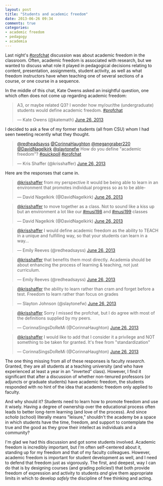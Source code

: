 ```yaml
---
layout: post
title: "Students and academic freedom"
date: 2013-06-26 09:34
comments: true
categories: 
- academic freedom
- pedagogy
- academia
---
```



Last night's [\#profchat](http://twitter.com/search?q=%23profchat&amp;src=hash) discussion was about academic freedom in the classroom. Often, academic freedom is associated with research, but we wanted to discuss what role it played in pedagogical decisions relating to content, presentation, assignments, student activity, as well as what freedom instructors have when teaching one of several sections of a course, or one course in a sequence.

In the middle of this chat, Kate Owens asked an insightful question, one which often does not come up regarding academic freedom:

<blockquote class="twitter-tweet" data-partner="tweetdeck"><p>A3, or maybe related Q3? I wonder how my/our/the (undergraduate) students would define academic freedom. <a href="https://twitter.com/search?q=%23profchat&amp;src=hash">#profchat</a></p>&mdash; Kate Owens (@katemath) <a href="https://twitter.com/katemath/statuses/349684310472785923">June 26, 2013</a></blockquote>
<script async src="//platform.twitter.com/widgets.js" charset="utf-8"></script>

I decided to ask a few of my former students (all from CSU) whom I had seen tweeting recently what they thought.

<blockquote class="twitter-tweet" data-partner="tweetdeck"><p><a href="https://twitter.com/redheadsayss">@redheadsayss</a> <a href="https://twitter.com/CorinnaHaughton">@CorinnaHaughton</a> <a href="https://twitter.com/megangraber220">@megangraber220</a> <a href="https://twitter.com/DavidNagelkirk">@DavidNagelkirk</a> <a href="https://twitter.com/slaytonefw">@slaytonefw</a> How do you define &quot;academic freedom&quot;? <a href="https://twitter.com/search?q=%23quickpoll&amp;src=hash">#quickpoll</a> <a href="https://twitter.com/search?q=%23profchat&amp;src=hash">#profchat</a></p>&mdash; Kris Shaffer (@krisshaffer) <a href="https://twitter.com/krisshaffer/statuses/349685600741359616">June 26, 2013</a></blockquote>
<script async src="//platform.twitter.com/widgets.js" charset="utf-8"></script>

Here are the responses that came in.

<blockquote class="twitter-tweet" data-partner="tweetdeck"><p><a href="https://twitter.com/krisshaffer">@krisshaffer</a> from my perspective it would be being able to learn in an environment that promotes individual progress so as to be able-</p>&mdash; David Nagelkirk (@DavidNagelkirk) <a href="https://twitter.com/DavidNagelkirk/statuses/349688386119938048">June 26, 2013</a></blockquote>
<script async src="//platform.twitter.com/widgets.js" charset="utf-8"></script>

<blockquote class="twitter-tweet" data-partner="tweetdeck"><p><a href="https://twitter.com/krisshaffer">@krisshaffer</a> to move together as a class. Not to sound like a kiss up but an environment a lot like our <a href="https://twitter.com/search?q=%23musi198&amp;src=hash">#musi198</a> and <a href="https://twitter.com/search?q=%23musi199&amp;src=hash">#musi199</a> classes</p>&mdash; David Nagelkirk (@DavidNagelkirk) <a href="https://twitter.com/DavidNagelkirk/statuses/349688635286757377">June 26, 2013</a></blockquote>
<script async src="//platform.twitter.com/widgets.js" charset="utf-8"></script>

<blockquote class="twitter-tweet" data-partner="tweetdeck"><p><a href="https://twitter.com/krisshaffer">@krisshaffer</a> I would define academic freedom as the ability to TEACH in a unique and fulfilling way, so that your students can learn in a way...</p>&mdash; Emily Reeves (@redheadsayss) <a href="https://twitter.com/redheadsayss/statuses/349690056899969024">June 26, 2013</a></blockquote>


<blockquote class="twitter-tweet" data-partner="tweetdeck"><p><a href="https://twitter.com/krisshaffer">@krisshaffer</a> that benefits them most directly. Academia should be about enhancing the process of learning &amp; teaching, not just curriculum.</p>&mdash; Emily Reeves (@redheadsayss) <a href="https://twitter.com/redheadsayss/statuses/349690250177679361">June 26, 2013</a></blockquote>
<script async src="//platform.twitter.com/widgets.js" charset="utf-8"></script>

<blockquote class="twitter-tweet" data-partner="tweetdeck"><p><a href="https://twitter.com/krisshaffer">@krisshaffer</a> the ability to learn rather than cram and forget before a test. Freedom to learn rather than focus on grades</p>&mdash; Slayton Johnson (@slaytonefw) <a href="https://twitter.com/slaytonefw/statuses/349690396160438273">June 26, 2013</a></blockquote>
<script async src="//platform.twitter.com/widgets.js" charset="utf-8"></script>

<blockquote class="twitter-tweet" data-partner="tweetdeck"><p><a href="https://twitter.com/krisshaffer">@krisshaffer</a> Sorry I missed the profchat, but I do agree with most of the definitions supplied by my peers.</p>&mdash; CorinnaSingsDoReMi (@CorinnaHaughton) <a href="https://twitter.com/CorinnaHaughton/statuses/349705821535473664">June 26, 2013</a></blockquote>
<script async src="//platform.twitter.com/widgets.js" charset="utf-8"></script>

<blockquote class="twitter-tweet" data-partner="tweetdeck"><p><a href="https://twitter.com/krisshaffer">@krisshaffer</a>  I would like to add that I consider it a privilege and NOT something to be taken for granted. It&#39;s free from &quot;standardization&quot;</p>&mdash; CorinnaSingsDoReMi (@CorinnaHaughton) <a href="https://twitter.com/CorinnaHaughton/statuses/349706465868660736">June 26, 2013</a></blockquote>

The one thing missing from all of these responses is faculty *research*. Granted, they are all students at a teaching university (and who have experienced at least a year in an "inverted" class). However, I find it significant that after a discussion of whether non-tenured professors (or adjuncts or graduate students) have academic freedom, the students responded with no hint of the idea that academic freedom only applied to faculty. 

And why should it? Students need to learn how to promote freedom and use it wisely. Having a degree of ownership over the educational process often leads to better long-term learning (and love of the process). And since *schola* (school) literally means "leisure," shouldn't the academy be a space in which students have the time, freedom, and support to contemplate the true and the good as they grow their intellect as individuals and a community?

I'm glad we had this discussion and got some students involved. Academic freedom is incredibly important, but I'm often self-centered about it, standing up for my freedom and that of my faculty colleagues. However, academic freedom is important for student development as well, and I need to defend that freedom just as vigorously. The first, and deepest, way I can do that is by designing courses (and grading policies!) that both provide freedom of expression and activity to students *and* give them appropriate limits in which to develop *safely* the discipline of free thinking and acting.